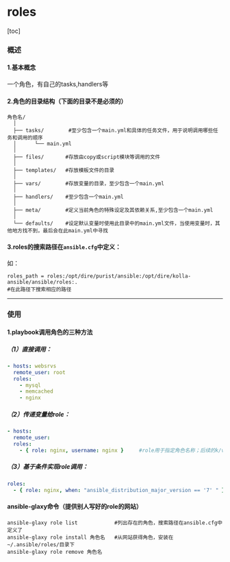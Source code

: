 # roles
[toc]
### 概述
#### 1.基本概念
一个角色，有自己的tasks,handlers等

#### 2.角色的目录结构（下面的目录不是必须的）
```shell
角色名/
  │
  ├── tasks/        #至少包含一个main.yml和具体的任务文件，用于说明调用哪些任务和调用的顺序
  │      └── main.yml   		
  │
  ├── files/       #存放由copy或script模块等调用的文件
  │      
  ├── templates/   #存放模板文件的目录
  │
  ├── vars/        #存放变量的目录，至少包含一个main.yml
  │		
  ├── handlers/    #至少包含一个main.yml   
  │		
  ├── meta/        #定义当前角色的特殊设定及其依赖关系,至少包含一个main.yml
  │
  └── defaults/    #设定默认变量时使用此目录中的main.yml文件，当使用变量时，其他地方找不到，最后会在此main.yml中寻找
```

#### 3.roles的搜索路径在`ansible.cfg`中定义：
如：
```shell
roles_path = roles:/opt/dire/purist/ansible:/opt/dire/kolla-ansible/ansible/roles:.
#在此路径下搜索相应的路径
```

***
### 使用
#### 1.playbook调用角色的三种方法
##### （1）直接调用：
```yaml
- hosts: websrvs
  remote_user: root
  roles:
    - mysql
    - memcached
    - nginx
```

##### （2）传递变量给role：
```yaml
- hosts:
  remote_user:
  roles:
    - { role: nginx, username: nginx }     #role用于指定角色名称；后续的k/v用于传递变量给角色
```

##### （3）基于条件实现role调用：
```yaml
roles:
  - { role: nginx, when: "ansible_distribution_major_version == '7' " }
```

#### ansible-glaxy命令（提供别人写好的role的网站）
```shell
ansible-glaxy role list            #列出存在的角色，搜索路径在ansible.cfg中定义了
ansible-glaxy role install 角色名   #从网站获得角色，安装在~/.ansible/roles/目录下
ansible-glaxy role remove 角色名
```
